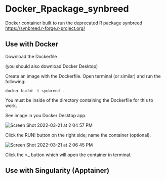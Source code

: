 # Docker_Rpackage_synbreed
Docker container built to run the deprecated R package synbreed https://synbreed.r-forge.r-project.org/


## Use with Docker
Download the Dockerfile

(you should also download Docker Desktop)

Create an image with the Dockerfile. Open terminal (or similar) and run the following:

`docker build -t synbreed .`

You must be inside of the directory containing the Dockerfile for this to work. 

See image in you Docker Desktop app. 

![Screen Shot 2022-03-21 at 2 04 57 PM](https://user-images.githubusercontent.com/22206944/159363603-bd648f56-4333-4490-b0c6-5d1fc3cf5a3e.png)

Click the RUN! button on the right side; name the container (optional). 

![Screen Shot 2022-03-21 at 2 06 45 PM](https://user-images.githubusercontent.com/22206944/159363832-c1e2a946-eb2f-4740-a550-a23446d39e70.png)

Click the >_ button which will open the container in terminal. 

## Use with Singularity (Apptainer)

